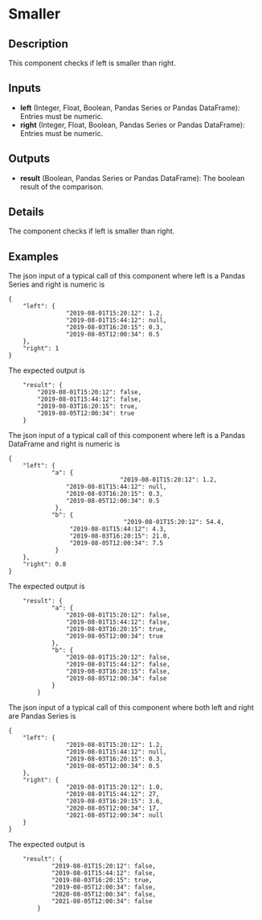 # Smaller

## Description
This component checks if left is smaller than right.

## Inputs
* **left** (Integer, Float, Boolean, Pandas Series or Pandas DataFrame): Entries must be numeric.
* **right** (Integer, Float, Boolean, Pandas Series or Pandas DataFrame): Entries must be numeric.

## Outputs
* **result** (Boolean, Pandas Series or Pandas DataFrame): The boolean result of the comparison.

## Details
The component checks if left is smaller than right.

## Examples
The json input of a typical call of this component where left is a Pandas Series and right is numeric is
```
{
	"left": {
				"2019-08-01T15:20:12": 1.2,
				"2019-08-01T15:44:12": null,
				"2019-08-03T16:20:15": 0.3,
				"2019-08-05T12:00:34": 0.5
	},
	"right": 1
}
```
The expected output is
```
	"result": {
		"2019-08-01T15:20:12": false,
		"2019-08-01T15:44:12": false,
		"2019-08-03T16:20:15": true,
		"2019-08-05T12:00:34": true
	}
```

The json input of a typical call of this component where left is a Pandas DataFrame and right is numeric is
```
{
	"left": {
			"a": {
                               "2019-08-01T15:20:12": 1.2,
				"2019-08-01T15:44:12": null,
				"2019-08-03T16:20:15": 0.3,
				"2019-08-05T12:00:34": 0.5
             },
            "b": {
                                "2019-08-01T15:20:12": 54.4,
				 "2019-08-01T15:44:12": 4.3,
				 "2019-08-03T16:20:15": 21.0,
				 "2019-08-05T12:00:34": 7.5
             }
	},
	"right": 0.8
}
```
The expected output is
```
	"result": {
			"a": {
				"2019-08-01T15:20:12": false,
				"2019-08-01T15:44:12": false,
				"2019-08-03T16:20:15": true,
				"2019-08-05T12:00:34": true
			},
			"b": {
				"2019-08-01T15:20:12": false,
				"2019-08-01T15:44:12": false,
				"2019-08-03T16:20:15": false,
				"2019-08-05T12:00:34": false
			}
		}
```

The json input of a typical call of this component where both left and right are Pandas Series is
```
{
	"left": {
				"2019-08-01T15:20:12": 1.2,
				"2019-08-01T15:44:12": null,
				"2019-08-03T16:20:15": 0.3,
				"2019-08-05T12:00:34": 0.5
	},
	"right": {
				"2019-08-01T15:20:12": 1.0,
				"2019-08-01T15:44:12": 27,
				"2019-08-03T16:20:15": 3.6,
				"2020-08-05T12:00:34": 17,
				"2021-08-05T12:00:34": null       
	}
}
```
The expected output is
```
	"result": {
			"2019-08-01T15:20:12": false,
			"2019-08-01T15:44:12": false,
			"2019-08-03T16:20:15": true,
			"2019-08-05T12:00:34": false,
			"2020-08-05T12:00:34": false,
			"2021-08-05T12:00:34": false
		}
```
